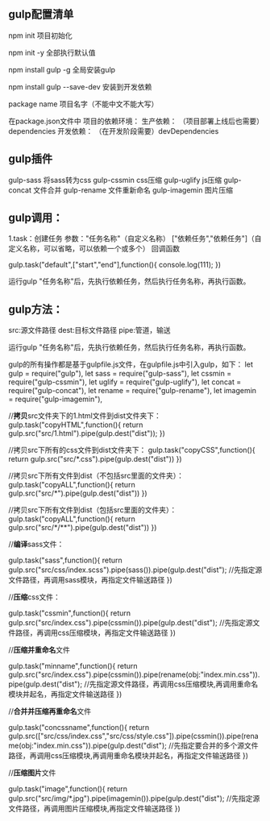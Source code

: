 ## gulp配置清单

npm init	项目初始化

npm init -y	全部执行默认值

npm install gulp -g	全局安装gulp

npm install gulp --save-dev	安装到开发依赖

package name	项目名字（不能中文不能大写）

在package.json文件中
	项目的依赖环境：
		生产依赖：	（项目部署上线后也需要）dependencies
		开发依赖：	（在开发阶段需要）devDependencies

## gulp插件

gulp-sass	将sass转为css
	gulp-cssmin	css压缩
	gulp-uglify	js压缩
	gulp-concat	文件合并
	gulp-rename	文件重新命名
	gulp-imagemin	图片压缩



## gulp调用：

1.task：创建任务
	参数："任务名称"（自定义名称）	["依赖任务","依赖任务"]（自定义名称，可以省略，可以依赖一个或多个）	回调函数

gulp.task("default",["start","end"],function(){
		console.log(111);
	})

运行gulp "任务名称"后，先执行依赖任务，然后执行任务名称，再执行函数。

## gulp方法：

src:源文件路径
	dest:目标文件路径
	pipe:管道，输送

运行gulp "任务名称"后，先执行依赖任务，然后执行任务名称，再执行函数。

gulp的所有操作都是基于gulpfile.js文件，在gulpfile.js中引入gulp，如下：
	let gulp = require("gulp"),
	let sass = require("gulp-sass"),
	let cssmin = require("gulp-cssmin"),
	let uglify = require("gulp-uglify"),
	let concat = require("gulp-concat"),
	let rename = require("gulp-rename"),
	let imagemin = require("gulp-imagemin"),

//**拷贝**src文件夹下的1.html文件到dist文件夹下：
	gulp.task("copyHTML",function(){
		return gulp.src("src/1.html").pipe(gulp.dest("dist"));
})

//拷贝src下所有的css文件到dist文件夹下：
	gulp.task("copyCSS",function(){
		return gulp.src("src/*.css").pipe(gulp.dest("dist"))
	})

//拷贝src下所有文件到dist（不包括src里面的文件夹）：
	gulp.task("copyALL",function(){
		return gulp.src("src/*").pipe(gulp.dest("dist"))
	})

//拷贝src下所有文件到dist（包括src里面的文件夹）：
	gulp.task("copyALL",function(){
		return gulp.src("src/*/**").pipe(gulp.dest("dist"))
	})



//**编译**sass文件：

gulp.task("sass",function(){
		return gulp.src("src/css/index.scss").pipe(sass()).pipe(gulp.dest("dist");
	//先指定源文件路径，再调用sass模块，再指定文件输送路径
	})



//**压缩**css文件：

gulp.task("cssmin",function(){
		return gulp.src("src/index.css").pipe(cssmin()).pipe(gulp.dest("dist");
	//先指定源文件路径，再调用css压缩模块，再指定文件输送路径
	})



//**压缩并重命名**文件

gulp.task("minname",function(){
		return gulp.src("src/index.css").pipe(cssmin()).pipe(rename(obj:"index.min.css")).pipe(gulp.dest("dist");
	//先指定源文件路径，再调用css压缩模块,再调用重命名模块并起名，再指定文件输送路径
	})



//**合并并压缩再重命名**文件

gulp.task("concssname",function(){
		return gulp.src(["src/css/index.css","src/css/style.css"]).pipe(cssmin()).pipe(rename(obj:"index.min.css")).pipe(gulp.dest("dist");
	//先指定要合并的多个源文件路径，再调用css压缩模块,再调用重命名模块并起名，再指定文件输送路径
	})



//**压缩图片**文件

gulp.task("image",function(){
		return gulp.src("src/img/*.jpg").pipe(imagemin()).pipe(gulp.dest("dist");
	//先指定源文件路径，再调用图片压缩模块,再指定文件输送路径
	})